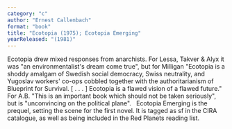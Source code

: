 ```yaml
---
category: "c"
author: "Ernest Callenbach"
format: "book"
title: "Ecotopia (1975); Ecotopia Emerging"
yearReleased: "(1981)"
---
```

Ecotopia drew mixed responses from anarchists. For Lessa, Takver & Alyx it was "an environmentalist's dream come true", but for Milligan "Ecotopia is a shoddy amalgam of Swedish social democracy, Swiss neutrality, and Yugoslav workers' co-ops cobbled together with the authoritarianism of Blueprint for Survival. [ . . . ] Ecotopia is a flawed vision of a flawed future." For A.B. "This is an important book which should not be taken seriously", but is "unconvincing on the political plane".
 
Ecotopia Emerging is the prequel, setting the scene for the first novel. It is tagged as sf in the						CIRA catalogue, as well as being included in the Red Planets reading list.
 